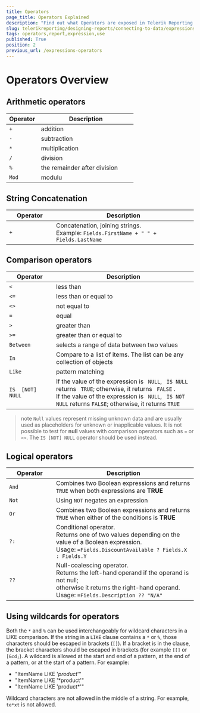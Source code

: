 ```yaml
---
title: Operators
page_title: Operators Explained
description: "Find out what Operators are exposed in Telerik Reporting and how you may use them in the expressions in reports."
slug: telerikreporting/designing-reports/connecting-to-data/expressions/expressions-reference/operators
tags: operators,report,expression,use
published: True
position: 2
previous_url: /expressions-operators
---
```

<style>
table th:first-of-type {
	width: 25%;
}
table th:nth-of-type(2) {
	width: 75%;
}
</style>

# Operators Overview

## Arithmetic operators

| Operator | Description |
| ------ | ------ |
| `+` |addition|
| `-` |subtraction|
| `*` |multiplication|
| `/` |division|
| `%` |the remainder after division|
| `Mod` |modulu|

## String Concatenation

| Operator | Description |
| ------ | ------ |
| `+` |Concatenation, joining strings.<br/> Example: `Fields.FirstName + " " + Fields.LastName`|

## Comparison operators

| Operator | Description |
| ------ | ------ |
| `<` |less than|
| `<=` |less than or equal to|
| `<>` |not equal to|
| `=` |equal|
| `>` |greater than|
| `>=` |greater than or equal to|
| `Between` |selects a range of data between two values|
| `In` |Compare to a list of items. The list can be any collection of objects|
| `Like` |pattern matching|
| `IS  [NOT] NULL` |If the value of the expression is ` NULL`, ` IS NULL` returns ` TRUE`; otherwise, it returns ` FALSE` .<br/> If the value of the expression is ` NULL`, ` IS NOT NULL` returns `FALSE`; otherwise, it returns `TRUE` |

>note `Null` values represent missing unknown data and are usually used as placeholders for unknown or inapplicable values. It is not possible to test for __null__ values with comparison operators such as `=` or `<>`. The `IS [NOT] NULL` operator should be used instead.

## Logical operators

| Operator | Description |
| ------ | ------ |
| `And` |Combines two Boolean expressions and returns `TRUE` when both expressions are __TRUE__ |
| `Not` |Using `NOT` negates an expression|
| `Or` |Combines two Boolean expressions and returns `TRUE` when either of the conditions is __TRUE__ |
| `?:` |Conditional operator.<br/> Returns one of two values depending on the value of a Boolean expression. <br/> Usage: `=Fields.DiscountAvailable ? Fields.X : Fields.Y`|
| `??` |Null-coalescing operator.<br/> Returns the left-hand operand if the operand is not null; <br/> otherwise it returns the right-hand operand. <br/> Usage: `=Fields.Description ?? "N/A"`|

## Using wildcards for operators

Both the `*` and `%` can be used interchangeably for wildcard characters in a LIKE comparison. If the string in a `LIKE` clause contains a `*` or `%`, those characters should be escaped in brackets (`[]`). If a bracket is in the clause, the bracket characters should be escaped in brackets (for example `[[]` or `[&cd;`). A wildcard is allowed at the start and end of a pattern, at the end of a pattern, or at the start of a pattern. For example:

* "ItemName LIKE '*product*'"
* "ItemName LIKE '*product'"
* "ItemName LIKE 'product*'"

Wildcard characters are not allowed in the middle of a string. For example, `te*xt` is not allowed.
